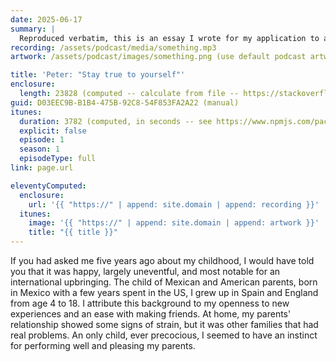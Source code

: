 ```yaml
---
date: 2025-06-17
summary: |
  Reproduced verbatim, this is an essay I wrote for my application to a psychotherapist training programme. I share it here not only because of the importance of normalising the struggles that many of us face in life, but also because I hope that it will give others the courage to do their own deep work.
recording: /assets/podcast/media/something.mp3
artwork: /assets/podcast/images/something.png (use default podcast artwork unless overriden here, put default in directory json file)

title: 'Peter: "Stay true to yourself"'
enclosure:
  length: 23828 (computed -- calculate from file -- https://stackoverflow.com/questions/42363140/how-to-find-the-size-of-the-file-in-node-js)
guid: D03EEC9B-B1B4-475B-92C8-54F853FA2A22 (manual)
itunes:
  duration: 3782 (computed, in seconds -- see https://www.npmjs.com/package/get-audio-duration?activeTab=readme)
  explicit: false
  episode: 1
  season: 1
  episodeType: full
link: page.url

eleventyComputed:
  enclosure:
    url: '{{ "https://" | append: site.domain | append: recording }}'
  itunes:
    image: '{{ "https://" | append: site.domain | append: artwork }}'
    title: "{{ title }}"
---
```


If you had asked me five years ago about my childhood, I would have told you that it was happy, largely uneventful, and most notable for an international upbringing. The child of Mexican and American parents, born in Mexico with a few years spent in the US, I grew up in Spain and England from age 4 to 18. I attribute this background to my openness to new experiences and an ease with making friends. At home, my parents' relationship showed some signs of strain, but it was other families that had real problems. An only child, ever precocious, I seemed to have an instinct for performing well and pleasing my parents.
